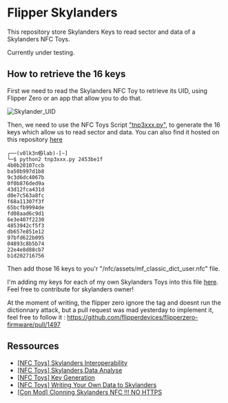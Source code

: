 # Flipper Skylanders

This repository store Skylanders Keys to read sector and data of a Skylanders NFC Toys.

Currently under testing.


## How to retrieve the 16 keys 

First we need to read the Skylanders NFC Toy to retrieve its UID, using Flipper Zero or an app that allow you to do that.

![Skylander_UID](https://user-images.githubusercontent.com/22322762/181916763-dfd7f97f-341e-4cc8-898a-5fd77097573f.png)

Then, we need to use the NFC Toys Script <a href="https://nfc.toys/interop-sky.html">"tnp3xxx.py"</a>, to generate the 16 keys which allow us to read sector and data. You can also find it hosted on this repository <a href="scripts/tnp3xxx.py">here</a>

```
┌──(v0lk3n㉿lab)-[~]
└─$ python2 tnp3xxx.py 2453be1f
4b0b20107ccb
ba50b997d1b8
9c3d6dc4067b
0f0b876ded9a
43d12fca431d
d0e7c563a8fc
f68a11307f3f
65bcfb9994de
fd08aad6c9d1
6e3e407f2230
4853942cf5f3
db657e851e12
97bfd622b095
04893c8b5b74
22e4e8d88cb7
b1d202716756
```

Then add those 16 keys to you'r "/nfc/assets/mf_classic_dict_user.nfc" file.

I'm adding my keys for each of my own Skylanders Toys into this file <a href="/nfc/assets/skylanders_dict.nfc">here</a>. Feel free to contribute for skylanders owner! 

At the moment of writing, the flipper zero ignore the tag and doesnt run the dictionnary attack, but a pull request was mad yesterday to implement it, feel free to follow it : https://github.com/flipperdevices/flipperzero-firmware/pull/1497

## Ressources 

* <a href="https://nfc.toys/interop-sky.html">[NFC Toys] Skylanders Interoperability</a>
* <a href="https://nfc.toys/data-giants.html">[NFC Toys] Skylanders Data Analyse</a>
* <a href="https://nfc.toys/prac-keys.html">[NFC Toys] Key Generation</a>
* <a href="https://nfc.toys/workflow-sky.html">[NFC Toys] Writing Your Own Data to Skylanders</a>
* <a href="http://con-mod.com/skylanders-nfc/">[Con Mod] Clonning Skylanders NFC !!! NO HTTPS</a>
